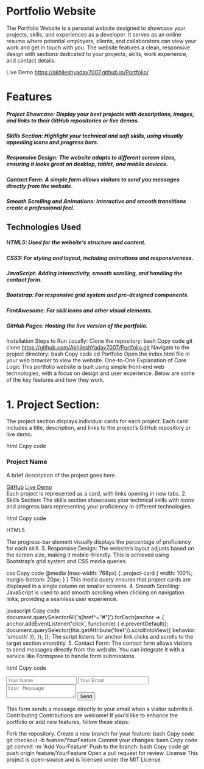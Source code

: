 # Portfolio Website
The Portfolio Website is a personal website designed to showcase your projects, skills, and experiences as a developer. It serves as an online resume where potential employers, clients, and collaborators can view your work and get in touch with you. The website features a clean, responsive design with sections dedicated to your projects, skills, work experience, and contact details.

Live Demo https://akhileshyadav7007.github.io/Portfolio/

# Features
##### Project Showcase: Display your best projects with descriptions, images, and links to their GitHub repositories or live demos.
##### Skills Section: Highlight your technical and soft skills, using visually appealing icons and progress bars.
##### Responsive Design: The website adapts to different screen sizes, ensuring it looks great on desktop, tablet, and mobile devices.
##### Contact Form: A simple form allows visitors to send you messages directly from the website.
##### Smooth Scrolling and Animations: Interactive and smooth transitions create a professional feel.
## Technologies Used
##### HTML5: Used for the website’s structure and content.
##### CSS3: For styling and layout, including animations and responsiveness.
##### JavaScript: Adding interactivity, smooth scrolling, and handling the contact form.
##### Bootstrap: For responsive grid system and pre-designed components.
##### FontAwesome: For skill icons and other visual elements.
##### GitHub Pages: Hosting the live version of the portfolio.
Installation
Steps to Run Locally:
Clone the repository:
bash
Copy code
git clone https://github.com/AkhileshYadav7007/Portfolio.git
Navigate to the project directory:
bash
Copy code
cd Portfolio
Open the index.html file in your web browser to view the website.
One-to-One Explanation of Core Logic
This portfolio website is built using simple front-end web technologies, with a focus on design and user experience. Below are some of the key features and how they work.

# 1. Project Section:
The project section displays individual cards for each project. Each card includes a title, description, and links to the project’s GitHub repository or live demo.

html
Copy code
<div class="project-card">
    <h3>Project Name</h3>
    <p>A brief description of the project goes here.</p>
    <a href="https://github.com/project-url" target="_blank">GitHub</a>
    <a href="https://project-live-url" target="_blank">Live Demo</a>
</div>
Each project is represented as a card, with links opening in new tabs.
2. Skills Section:
The skills section showcases your technical skills with icons and progress bars representing your proficiency in different technologies.

html
Copy code
<div class="skill">
    <i class="fab fa-html5"></i>
    <p>HTML5</p>
</div>
<div class="progress-bar">
    <div class="progress" style="width: 90%;"></div>
</div>
The progress-bar element visually displays the percentage of proficiency for each skill.
3. Responsive Design:
The website’s layout adjusts based on the screen size, making it mobile-friendly. This is achieved using Bootstrap’s grid system and CSS media queries.

css
Copy code
@media (max-width: 768px) {
    .project-card {
        width: 100%;
        margin-bottom: 20px;
    }
}
This media query ensures that project cards are displayed in a single column on smaller screens.
4. Smooth Scrolling:
JavaScript is used to add smooth scrolling when clicking on navigation links, providing a seamless user experience.

javascript
Copy code
document.querySelectorAll('a[href^="#"]').forEach(anchor => {
    anchor.addEventListener('click', function(e) {
        e.preventDefault();
        document.querySelector(this.getAttribute('href')).scrollIntoView({
            behavior: 'smooth'
        });
    });
});
The script listens for anchor link clicks and scrolls to the target section smoothly.
5. Contact Form:
The contact form allows visitors to send messages directly from the website. You can integrate it with a service like Formspree to handle form submissions.

html
Copy code
<form action="https://formspree.io/your-email" method="POST">
    <input type="text" name="name" placeholder="Your Name" required>
    <input type="email" name="_replyto" placeholder="Your Email" required>
    <textarea name="message" placeholder="Your Message" required></textarea>
    <button type="submit">Send</button>
</form>
This form sends a message directly to your email when a visitor submits it.
Contributing
Contributions are welcome! If you'd like to enhance the portfolio or add new features, follow these steps:

Fork the repository.
Create a new branch for your feature:
bash
Copy code
git checkout -b feature/YourFeature
Commit your changes:
bash
Copy code
git commit -m 'Add YourFeature'
Push to the branch:
bash
Copy code
git push origin feature/YourFeature
Open a pull request for review.
License
This project is open-source and is licensed under the MIT License.
